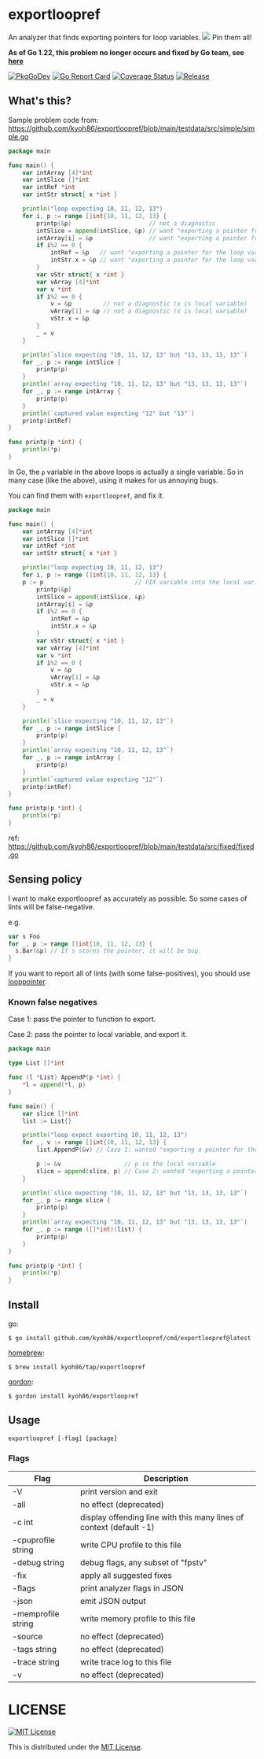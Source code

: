 # exportloopref

An analyzer that finds exporting pointers for loop variables.
![](https://repository-images.githubusercontent.com/256768552/a1c5bb80-dd73-11eb-9453-e520f517e730)
Pin them all!

**As of Go 1.22, this problem no longer occurs and fixed by Go team, see [here](https://go.dev/blog/loopvar-preview)**

[![PkgGoDev](https://pkg.go.dev/badge/kyoh86/exportloopref)](https://pkg.go.dev/kyoh86/exportloopref)
[![Go Report Card](https://goreportcard.com/badge/github.com/kyoh86/exportloopref)](https://goreportcard.com/report/github.com/kyoh86/exportloopref)
[![Coverage Status](https://img.shields.io/codecov/c/github/kyoh86/exportloopref.svg)](https://codecov.io/gh/kyoh86/exportloopref)
[![Release](https://github.com/kyoh86/exportloopref/workflows/Release/badge.svg)](https://github.com/kyoh86/exportloopref/releases)

## What's this?

Sample problem code from: https://github.com/kyoh86/exportloopref/blob/main/testdata/src/simple/simple.go

```go
package main

func main() {
	var intArray [4]*int
	var intSlice []*int
	var intRef *int
	var intStr struct{ x *int }

	println("loop expecting 10, 11, 12, 13")
	for i, p := range []int{10, 11, 12, 13} {
		printp(&p)                      // not a diagnostic
		intSlice = append(intSlice, &p) // want "exporting a pointer for the loop variable p"
		intArray[i] = &p                // want "exporting a pointer for the loop variable p"
		if i%2 == 0 {
			intRef = &p   // want "exporting a pointer for the loop variable p"
			intStr.x = &p // want "exporting a pointer for the loop variable p"
		}
		var vStr struct{ x *int }
		var vArray [4]*int
		var v *int
		if i%2 == 0 {
			v = &p         // not a diagnostic (x is local variable)
			vArray[1] = &p // not a diagnostic (x is local variable)
			vStr.x = &p
		}
		_ = v
	}

	println(`slice expecting "10, 11, 12, 13" but "13, 13, 13, 13"`)
	for _, p := range intSlice {
		printp(p)
	}
	println(`array expecting "10, 11, 12, 13" but "13, 13, 13, 13"`)
	for _, p := range intArray {
		printp(p)
	}
	println(`captured value expecting "12" but "13"`)
	printp(intRef)
}

func printp(p *int) {
	println(*p)
}
```

In Go, the `p` variable in the above loops is actually a single variable.
So in many case (like the above), using it makes for us annoying bugs.

You can find them with `exportloopref`, and fix it.

```go
package main

func main() {
	var intArray [4]*int
	var intSlice []*int
	var intRef *int
	var intStr struct{ x *int }

	println("loop expecting 10, 11, 12, 13")
	for i, p := range []int{10, 11, 12, 13} {
    p := p                          // FIX variable into the local variable
		printp(&p)
		intSlice = append(intSlice, &p) 
		intArray[i] = &p
		if i%2 == 0 {
			intRef = &p
			intStr.x = &p
		}
		var vStr struct{ x *int }
		var vArray [4]*int
		var v *int
		if i%2 == 0 {
			v = &p
			vArray[1] = &p
			vStr.x = &p
		}
		_ = v
	}

	println(`slice expecting "10, 11, 12, 13"`)
	for _, p := range intSlice {
		printp(p)
	}
	println(`array expecting "10, 11, 12, 13"`)
	for _, p := range intArray {
		printp(p)
	}
	println(`captured value expecting "12"`)
	printp(intRef)
}

func printp(p *int) {
	println(*p)
}
```

ref: https://github.com/kyoh86/exportloopref/blob/main/testdata/src/fixed/fixed.go

## Sensing policy

I want to make exportloopref as accurately as possible.
So some cases of lints will be false-negative.

e.g.

```go
var s Foo
for _, p := range []int{10, 11, 12, 13} {
  s.Bar(&p) // If s stores the pointer, it will be bug.
}
```

If you want to report all of lints (with some false-positives),
you should use [looppointer](https://github.com/kyoh86/looppointer).

### Known false negatives

Case 1: pass the pointer to function to export.

Case 2: pass the pointer to local variable, and export it.

```go
package main

type List []*int

func (l *List) AppendP(p *int) {
	*l = append(*l, p)
}

func main() {
	var slice []*int
	list := List{}

	println("loop expect exporting 10, 11, 12, 13")
	for _, v := range []int{10, 11, 12, 13} {
		list.AppendP(&v) // Case 1: wanted "exporting a pointer for the loop variable v", but cannot be found

		p := &v                  // p is the local variable
		slice = append(slice, p) // Case 2: wanted "exporting a pointer for the loop variable v", but cannot be found
	}

	println(`slice expecting "10, 11, 12, 13" but "13, 13, 13, 13"`)
	for _, p := range slice {
		printp(p)
	}
	println(`array expecting "10, 11, 12, 13" but "13, 13, 13, 13"`)
	for _, p := range ([]*int)(list) {
		printp(p)
	}
}

func printp(p *int) {
	println(*p)
}
```

## Install

go:

```console
$ go install github.com/kyoh86/exportloopref/cmd/exportloopref@latest
```

[homebrew](https://brew.sh/):

```console
$ brew install kyoh86/tap/exportloopref
```

[gordon](https://github.com/kyoh86/gordon):

```console
$ gordon install kyoh86/exportloopref
```

## Usage

```
exportloopref [-flag] [package]
```

### Flags

| Flag | Description |
| --- | --- |
| -V                 | print version and exit |
| -all               | no effect (deprecated) |
| -c int             | display offending line with this many lines of context (default -1) |
| -cpuprofile string | write CPU profile to this file |
| -debug string      | debug flags, any subset of "fpstv" |
| -fix               | apply all suggested fixes |
| -flags             | print analyzer flags in JSON |
| -json              | emit JSON output |
| -memprofile string | write memory profile to this file |
| -source            | no effect (deprecated) |
| -tags string       | no effect (deprecated) |
| -trace string      | write trace log to this file |
| -v                 | no effect (deprecated) |

# LICENSE

[![MIT License](http://img.shields.io/badge/license-MIT-blue.svg)](http://www.opensource.org/licenses/MIT)

This is distributed under the [MIT License](http://www.opensource.org/licenses/MIT).
